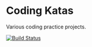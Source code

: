 Coding Katas
============

Various coding practice projects.

[![Build Status](https://buildhive.cloudbees.com/job/ianbrandt/job/coding-katas/badge/icon)](https://buildhive.cloudbees.com/job/ianbrandt/job/coding-katas/)
